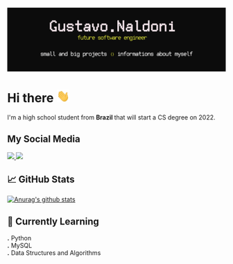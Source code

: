 [![Header](https://raw.githubusercontent.com/gustavonaldoni/gustavonaldoni/master/images/header.png "Header")](github.com/gustavonaldoni)

# Hi there <img src="gifs/hand.gif" width="30px"/>
I'm a high school student from <b> Brazil </b> that will start a CS degree on 2022. 

## My Social Media
<a href="instagram.com/gustavonaldonitfpn"> ![](https://img.shields.io/badge/Media-Instagram-informational?style=flat-square&logo=instagram&logoColor=white&color=green) </a>
<a href="twitter.com/gustavonaldoni"> ![](https://img.shields.io/badge/Media-Twitter-informational?style=flat-square&logo=twitter&logoColor=white&color=blue) </a>

## &#x1f4c8; GitHub Stats
[![Anurag's github stats](https://github-readme-stats.vercel.app/api?username=gustavonaldoni&count_private=true&show_icons=true&theme=dracula)](https://github.com/anuraghazra/github-readme-stats)

## 📖 Currently Learning
<b>.</b> Python <br>
<b>.</b> MySQL <br>
<b>.</b> Data Structures and Algorithms <br>

<!--
**gustavonaldoni/gustavonaldoni** is a ✨ _special_ ✨ repository because its `README.md` (this file) appears on your GitHub profile.

Here are some ideas to get you started:

- 🔭 I’m currently working on ...
- 🌱 I’m currently learning ...
- 👯 I’m looking to collaborate on ...
- 🤔 I’m looking for help with ...
- 💬 Ask me about ...
- 📫 How to reach me: ...
- 😄 Pronouns: ...
- ⚡ Fun fact: ...
-->
